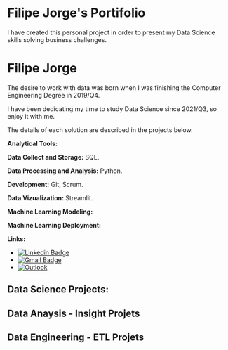 # Filipe Jorge's Portifolio
I have created this personal project in order to present my Data Science skills solving business challenges.

# Filipe Jorge

The desire to work with data was born when I was finishing the Computer Engineering Degree in 2019/Q4.

I have been dedicating my time to study Data Science since 2021/Q3, so enjoy it with me.

The details of each solution are described in the projects below.

**Analytical Tools:**

**Data Collect and Storage:** SQL.

**Data Processing and Analysis:** Python.

**Development:** Git, Scrum.

**Data Vizualization:** Streamlit.

**Machine Learning Modeling:**  

**Machine Learning Deployment:** 

**Links:**
* [![Linkedin Badge](https://img.shields.io/badge/-LinkedIn-blue?style=flat&logo=LinkedIn&logoColor=white)](https://www.linkedin.com/in/flpjorge/)
* [![Gmail Badge](https://img.shields.io/badge/-Gmail-c14438?style=flat-square&logo=Gmail&logoColor=white&link=mailto:flpj08@gmail.com)](mailto:flpj08@gmail.com)
* [<img alt="Outlook" src="https://img.shields.io/badge/Outlook-0078D4?style=for-the-badge&logo=microsoft-outlook&logoColor=white&link=mailto:flpj07@hotmail.com" />](mailto:flpj07@hotmail.com)


## Data Science Projects:

## Data Anaysis - Insight Projets

## Data Engineering - ETL Projets
